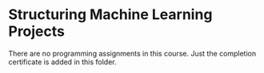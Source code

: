 # Structuring Machine Learning Projects

There are no programming assignments in this course. Just the completion certificate is added in this folder.
